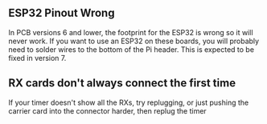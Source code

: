 ## ESP32 Pinout Wrong

In PCB versions 6 and lower, the footprint for the ESP32 is wrong so it will never work. If you want to use an ESP32 on these boards, you will probably need to solder wires to the bottom of the Pi header. This is expected to be fixed in version 7.

## RX cards don't always connect the first time

If your timer doesn't show all the RXs, try replugging, or just pushing the carrier card into the connector harder, then replug the timer